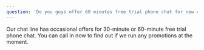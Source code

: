```yaml
---
question: 'Do you guys offer 60 minutes free trial phone chat for new callers?'
---
```


Our chat line has occasional offers for 30-minute or 60-minute free trial phone chat. You can call in now to find out if we run any promotions at the moment.
